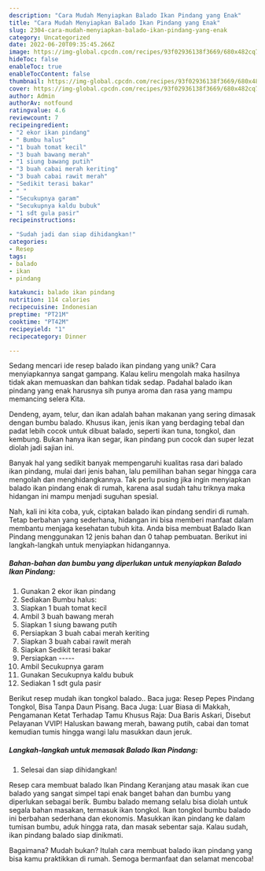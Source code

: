 ```yaml
---
description: "Cara Mudah Menyiapkan Balado Ikan Pindang yang Enak"
title: "Cara Mudah Menyiapkan Balado Ikan Pindang yang Enak"
slug: 2304-cara-mudah-menyiapkan-balado-ikan-pindang-yang-enak
category: Uncategorized
date: 2022-06-20T09:35:45.266Z
image: https://img-global.cpcdn.com/recipes/93f02936138f3669/680x482cq70/balado-ikan-pindang-foto-resep-utama.jpg
hideToc: false
enableToc: true
enableTocContent: false
thumbnail: https://img-global.cpcdn.com/recipes/93f02936138f3669/680x482cq70/balado-ikan-pindang-foto-resep-utama.jpg
cover: https://img-global.cpcdn.com/recipes/93f02936138f3669/680x482cq70/balado-ikan-pindang-foto-resep-utama.jpg
author: Admin
authorAv: notfound
ratingvalue: 4.6
reviewcount: 7
recipeingredient:
- "2 ekor ikan pindang"
- " Bumbu halus"
- "1 buah tomat kecil"
- "3 buah bawang merah"
- "1 siung bawang putih"
- "3 buah cabai merah keriting"
- "3 buah cabai rawit merah"
- "Sedikit terasi bakar"
- " "
- "Secukupnya garam"
- "Secukupnya kaldu bubuk"
- "1 sdt gula pasir"
recipeinstructions:

- "Sudah jadi dan siap dihidangkan!"
categories:
- Resep
tags:
- balado
- ikan
- pindang

katakunci: balado ikan pindang 
nutrition: 114 calories
recipecuisine: Indonesian
preptime: "PT21M"
cooktime: "PT42M"
recipeyield: "1"
recipecategory: Dinner

---
```





Sedang mencari ide resep balado ikan pindang yang unik? Cara menyiapkannya sangat gampang. Kalau keliru mengolah maka hasilnya tidak akan memuaskan dan bahkan tidak sedap. Padahal balado ikan pindang yang enak harusnya sih punya aroma dan rasa yang mampu memancing selera Kita.





Dendeng, ayam, telur, dan ikan adalah bahan makanan yang sering dimasak dengan bumbu balado. Khusus ikan, jenis ikan yang berdaging tebal dan padat lebih cocok untuk dibuat balado, seperti ikan tuna, tongkol, dan kembung. Bukan hanya ikan segar, ikan pindang pun cocok dan super lezat diolah jadi sajian ini.

Banyak hal yang sedikit banyak mempengaruhi kualitas rasa dari balado ikan pindang, mulai dari jenis bahan, lalu pemilihan bahan segar hingga cara mengolah dan menghidangkannya. Tak perlu pusing jika ingin menyiapkan balado ikan pindang enak di rumah, karena asal sudah tahu triknya maka hidangan ini mampu menjadi suguhan spesial.






Nah, kali ini kita coba, yuk, ciptakan balado ikan pindang sendiri di rumah. Tetap berbahan yang sederhana, hidangan ini bisa memberi manfaat dalam membantu menjaga kesehatan tubuh kita. Anda bisa membuat Balado Ikan Pindang menggunakan 12 jenis bahan dan 0 tahap pembuatan. Berikut ini langkah-langkah untuk menyiapkan hidangannya.

<!--inarticleads1-->

##### Bahan-bahan dan bumbu yang diperlukan untuk menyiapkan Balado Ikan Pindang:

1. Gunakan 2 ekor ikan pindang
1. Sediakan  Bumbu halus:
1. Siapkan 1 buah tomat kecil
1. Ambil 3 buah bawang merah
1. Siapkan 1 siung bawang putih
1. Persiapkan 3 buah cabai merah keriting
1. Siapkan 3 buah cabai rawit merah
1. Siapkan Sedikit terasi bakar
1. Persiapkan  -----
1. Ambil Secukupnya garam
1. Gunakan Secukupnya kaldu bubuk
1. Sediakan 1 sdt gula pasir


Berikut resep mudah ikan tongkol balado.. Baca juga: Resep Pepes Pindang Tongkol, Bisa Tanpa Daun Pisang. Baca Juga: Luar Biasa di Makkah, Pengamanan Ketat Terhadap Tamu Khusus Raja: Dua Baris Askari, Disebut Pelayanan VVIP! Haluskan bawang merah, bawang putih, cabai dan tomat kemudian tumis hingga wangi lalu masukkan daun jeruk. 

<!--inarticleads2-->

##### Langkah-langkah untuk memasak Balado Ikan Pindang:


1. Selesai dan siap dihidangkan!

Resep cara membuat balado Ikan Pindang Keranjang atau masak ikan cue balado yang sangat simpel tapi enak banget bahan dan bumbu yang diperlukan sebagai berik. Bumbu balado memang selalu bisa diolah untuk segala bahan masakan, termasuk ikan tongkol. Ikan tongkol bumbu balado ini berbahan sederhana dan ekonomis. Masukkan ikan pindang ke dalam tumisan bumbu, aduk hingga rata, dan masak sebentar saja. Kalau sudah, ikan pindang balado siap dinikmati. 

Bagaimana? Mudah bukan? Itulah cara membuat balado ikan pindang yang bisa kamu praktikkan di rumah. Semoga bermanfaat dan selamat mencoba!
